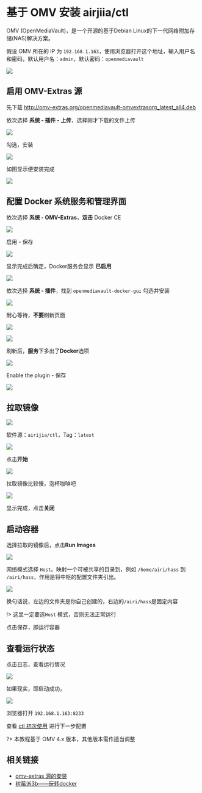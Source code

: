 # 基于 OMV 安装 airjiia/ctl 



OMV (OpenMediaVault)，是一个开源的基于Debian Linux的下一代网络附加存储(NAS)解决方案。

假设 OMV 所在的 IP 为 `192.168.1.163`，使用浏览器打开这个地址，输入用户名和密码，默认用户名：`admin`，默认密码：`openmediavault`

![](http://pic.airijia.com/doc/20181125123355.png)


## 启用 OMV-Extras 源

先下载 http://omv-extras.org/openmediavault-omvextrasorg_latest_all4.deb

依次选择 **系统 - 插件 - 上传**，选择刚才下载的文件上传

![](http://pic.airijia.com/doc/20181125130624.png)


勾选，安装

![](http://pic.airijia.com/doc/20181125130837.png)


如图显示便安装完成

![](http://pic.airijia.com/doc/20181125130957.png)



## 配置 Docker 系统服务和管理界面

依次选择 **系统 - OMV-Extras**，**双击** Docker CE

![](http://pic.airijia.com/doc/20181125131113.png)


启用 - 保存

![](http://pic.airijia.com/doc/20181125131305.png)


显示完成后确定，Docker服务会显示 **已启用**

![](http://pic.airijia.com/doc/20181125131403.png)



依次选择 **系统 - 插件**，找到 `openmediavault-docker-gui` 勾选并安装

![](http://pic.airijia.com/doc/20181125131635.png)



耐心等待，**不要**刷新页面

![](http://pic.airijia.com/doc/20181125132058.png)


![](http://pic.airijia.com/doc/20181125132217.png)


刷新后，**服务**下多出了**Docker**选项

![](http://pic.airijia.com/doc/20181125132410.png)

Enable the plugin - 保存

![](http://pic.airijia.com/doc/20181125132520.png)







## 拉取镜像

![](http://pic.airijia.com/doc/20181125132710.png)

软件源：`airijia/ctl`，Tag：`latest`


![](http://pic.airijia.com/doc/20181125132750.png)


点击**开始**

![](http://pic.airijia.com/doc/20181125132859.png)


拉取镜像比较慢，泡杯咖啡吧


![](http://pic.airijia.com/doc/20181125133225.png)


显示完成，点击**关闭**


## 启动容器


选择拉取的镜像后，点击**Run Images**

![](http://pic.airijia.com/doc/20181125134613.png)




网络模式选择 `Host`。映射一个可被共享的目录到，例如 `/home/airi/hass` 到 `/airi/hass`，作用是将中枢的配置文件夹引出。


![](http://pic.airijia.com/doc/20181125134908.png)

换句话说，左边的文件夹是你自己创建的，右边的`/airi/hass`是固定内容

!> 这里一定要选`Host` 模式，否则无法正常运行

点击保存，即运行容器


## 查看运行状态


点击日志，查看运行情况


![](http://pic.airijia.com/doc/20181125135417.png)


如果现实，即启动成功，

![](http://pic.airijia.com/doc/20181125135325.png)


浏览器打开 `192.168.1.163:8233`


查看 [ctl 初次使用](ctl/init) 进行下一步配置


?> 本教程基于 OMV 4.x 版本，其他版本需作适当调整


## 相关链接


- [omv-extras 源的安装](https://www.openmediavault.cn/read-4.html)
- [树莓派3b——玩转docker](https://www.jianshu.com/p/21ecf7ce1ce9)



